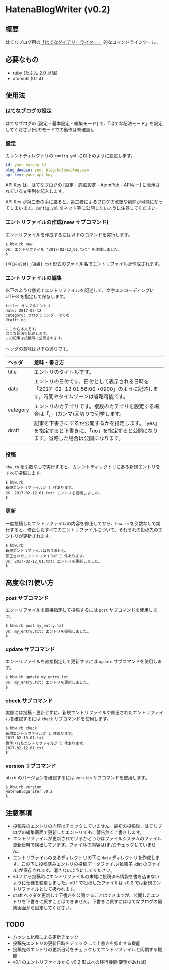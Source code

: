 # HatenaBlogWriter (v0.2)

## 概要

はてなブログ用の[「はてなダイアリーライター」](http://www.hyuki.com/techinfo/hatena_diary_writer.html) 的なコマンドラインツール。

## 必要なもの

- ruby (たぶん 2.0 以降)
- atomutil (0.1.4)

## 使用法

### はてなブログの設定

はてなブログの [設定 - 基本設定 - 編集モード] で、「はてな記法モード」を設定してください(他のモードでの動作は未確認)。

### 設定

カレントディレクトリの ``config.yml`` に以下のように設定します。

```yaml:config.yml
id: your_hatena_id
blog_domain: your_blog.hatenablog.com
api_key: your_api_key
```

API Key は、はてなブログの [設定 - 詳細設定 - AtomPub - APIキー] に表示されている文字列を記入します。

API Key が第三者の手に渡ると、第三者によるブログの改竄や削除が可能になってしまいます。``config.yml`` をネット等に公開しないように注意してください。

### エントリファイルの作成(new サブコマンド)

エントリファイルを作成するには以下のコマンドを実行します。

```shell-session:
$ hbw.rb new
OK: エントリファイル '2017-02-12_01.txt' を作成しました。
$
```

``{今日の日付}_{連番}.txt`` 形式のファイル名でエントリファイルが作成されます。

### エントリファイルの編集

以下のような書式でエントリファイルを記述して、文字エンコーディングに UTF-8 を指定して保存します。

```none:2017-02-12_01.txt
title: サンプルエントリ
date: 2017-02-12
category: プログラミング, はてな
draft: no

ここから本文です。
はてな記法で記述します。
この記事は投稿時に公開されます。

```

ヘッダの意味は以下の通りです。

|ヘッダ|意味・書き方|
|:---|:---|
|title  |エントリのタイトルです。|
|date   |エントリの日付です。日付として表示される日時を「2017-02-12 01:56:00 +0900」のように記述します。時間やタイムゾーンは省略可能です。|
|category|エントリのカテゴリです。複数のカテゴリを設定する場合は「,」(カンマ)区切りで列挙します。|
|draft|記事を下書きにするか公開するかを指定します。「yes」を指定すると下書きに、「no」を指定すると公開になります。省略した場合は公開になります。|

### 投稿

``hbw.rb`` を引数なしで実行すると、カレントディレクトリにある新規エントリをすべて投稿します。

```shell-session:
$ hbw.rb
新規エントリファイルが 1 件あります。
OK: 2017-02-12_01.txt: エントリを投稿しました。
$
```

### 更新

一度投稿したエントリファイルの内容を修正してから、``hbw.rb`` を引数なしで実行すると、修正したすべてのエントリファイルについて、それぞれの投稿先のエントリが更新されます。

```shell-session:
$ hbw.rb
新規エントリファイルはありません。
修正されたエントリファイルが 1 件あります。
OK: 2017-02-12_01.txt: エントリを更新しました。
$
```

## 高度な(?)使い方
### post サブコマンド

エントリファイルを直接指定して投稿するには ``post`` サブコマンドを使用します。

```shell-session:
$ hbw.rb post my_entry.txt
OK: my_entry.txt: エントリを投稿しました。
$
```

### update サブコマンド

エントリファイルを直接指定して更新するには ``update`` サブコマンドを使用します。

```shell-session:
$ hbw.rb update my_entry.txt
OK: my_entry.txt: エントリを更新しました。
$
```

### check サブコマンド

実際には投稿・更新せずに、新規エントリファイルや修正されたエントリファイルを確認するには ``check`` サブコマンドを使用します。

```shell-session:
$ hbw.rb check
新規エントリファイルが 1 件あります。
2017-02-13_01.txt
修正されたエントリファイルが 1 件あります。
2017-02-12_01.txt
$
```

### version サブコマンド

hb.rb のバージョンを確認するには ``version`` サブコマンドを使用します。

```shell-session:
$ hbw.rb version
HatenaBlogWriter v0.2
$
```

## 注意事項

- 投稿先のエントリの内容はチェックしていません。最初の投稿後、はてなブログの編集画面で更新したエントリでも、警告無く上書きします。
- エントリファイルが更新されているかどうかはファイルシステムのファイル更新日時で検出しています。ファイルの内容は(まだ)チェックしていません。
- エントリファイルのあるディレクトリの下に ``data`` ディレクトリを作成します。この下に投稿済みエントリの投稿データファイル(拡張子 .dat のファイル)が保存されます。消さないようにしてください。
- v0.2 から投稿時にエントリファイルの末尾に投稿済み情報を書き込まないように仕様を変更しました。v0.1 で投稿したファイルは v0.2 では新規エントリファイルとして扱われます。
- draft ヘッダを更新して下書きを公開することはできますが、公開したエントリを下書きに戻すことはできません。下書きに戻すにははてなブログの編集画面から設定してください。

## TODO

- ハッシュ比較による更新チェック
- 投稿先エントリの更新日時をチェックして上書きを抑止する機能
- 投稿先のエントリの更新日時をチェックしてエントリファイルと同期する機能
- v0.1 のエントリファイルから v0.2 形式への移行機能(要望があれば)

